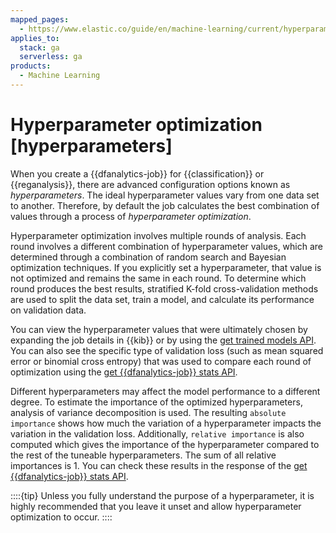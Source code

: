 ```yaml
---
mapped_pages:
  - https://www.elastic.co/guide/en/machine-learning/current/hyperparameters.html
applies_to:
  stack: ga
  serverless: ga
products:
  - Machine Learning
---
```


# Hyperparameter optimization [hyperparameters]

When you create a {{dfanalytics-job}} for {{classification}} or {{reganalysis}}, there are advanced configuration options known as *hyperparameters*. The ideal hyperparameter values vary from one data set to another. Therefore, by default the job calculates the best combination of values through a process of *hyperparameter optimization*.

Hyperparameter optimization involves multiple rounds of analysis. Each round involves a different combination of hyperparameter values, which are determined through a combination of random search and Bayesian optimization techniques. If you explicitly set a hyperparameter, that value is not optimized and remains the same in each round. To determine which round produces the best results, stratified K-fold cross-validation methods are used to split the data set, train a model, and calculate its performance on validation data.

You can view the hyperparameter values that were ultimately chosen by expanding the job details in {{kib}} or by using the [get trained models API](https://www.elastic.co/docs/api/doc/elasticsearch/operation/operation-ml-get-trained-models). You can also see the specific type of validation loss (such as mean squared error or binomial cross entropy) that was used to compare each round of optimization using the [get {{dfanalytics-job}} stats API](https://www.elastic.co/docs/api/doc/elasticsearch/operation/operation-ml-get-data-frame-analytics-stats).

Different hyperparameters may affect the model performance to a different degree. To estimate the importance of the optimized hyperparameters, analysis of variance decomposition is used. The resulting `absolute importance` shows how much the variation of a hyperparameter impacts the variation in the validation loss. Additionally, `relative importance` is also computed which gives the importance of the hyperparameter compared to the rest of the tuneable hyperparameters. The sum of all relative importances is 1. You can check these results in the response of the [get {{dfanalytics-job}} stats API](https://www.elastic.co/docs/api/doc/elasticsearch/operation/operation-ml-get-data-frame-analytics-stats).

::::{tip}
Unless you fully understand the purpose of a hyperparameter, it is highly recommended that you leave it unset and allow hyperparameter optimization to occur.
::::
